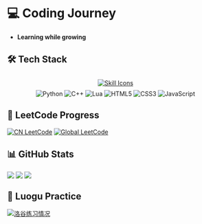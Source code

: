 # 💻 Coding Journey  
- **Learning while growing**

## 🛠 Tech Stack  
<div align="center">
  <a href="#tech-stack">
    <img src="https://skillicons.dev/icons?i=py,cpp,lua,html,css,js&theme=dark&perline=6" 
         alt="Skill Icons" 
         style="margin: 8px; transition: transform 0.3s;">
  </a>
  
  <div>
    <img src="https://img.shields.io/badge/Python-3776AB?style=for-the-badge&logo=python&logoColor=white&color=3776AB&labelColor=000" alt="Python">
    <img src="https://img.shields.io/badge/C++-00599C?style=for-the-badge&logo=cplusplus&logoColor=white&color=00599C&labelColor=000" alt="C++">
    <img src="https://img.shields.io/badge/Lua-2C2D72?style=for-the-badge&logo=lua&logoColor=white&color=2C2D72&labelColor=000" alt="Lua">
    <img src="https://img.shields.io/badge/HTML5-E34F26?style=for-the-badge&logo=html5&logoColor=white&color=E34F26&labelColor=000" alt="HTML5">
    <img src="https://img.shields.io/badge/CSS3-1572B6?style=for-the-badge&logo=css3&logoColor=white&color=1572B6&labelColor=000" alt="CSS3">
    <img src="https://img.shields.io/badge/JavaScript-F7DF1E?style=for-the-badge&logo=javascript&logoColor=white&color=F7DF1E&labelColor=000" alt="JavaScript">
  </div>
</div>

## 🧮 LeetCode Progress
[![CN LeetCode](https://leetcard.jacoblin.cool/kingsley1116?theme=dark&font=Griffy&site=cn)](https://leetcode.cn/u/Kingsley1116/)
[![Global LeetCode](https://leetcard.jacoblin.cool/kingsley1116?theme=dark&font=Griffy)](https://leetcode.com/u/Kingsley1116/)

## 📊 GitHub Stats
<img 
  align="center" 
  src="https://github-readme-stat-6b43ag034-kingsley1116.vercel.app/api?username=Kingsley1116&count_private=true&show_icons=true&theme=material-palenight&show=reviews,discussions_started,discussions_answered,prs_merged,prs_merged_percentage" />
<img 
  align="center" 
  src="https://github-readme-stat-6b43ag034-kingsley1116.vercel.app/api/top-langs/?username=Kingsley1116&theme=material-palenight&langs_count=20" />
<img align="center" src="https://github-readme-stat-6b43ag034-kingsley1116.vercel.app/api/wakatime?username=Kingsley1116" />

## 🎯 Luogu Practice
[![洛谷练习情况](https://luogu-card.vercel.app/practice?id=1579163&card_width=750&dark_mode=true)](https://www.luogu.com.cn/user/1579163)
